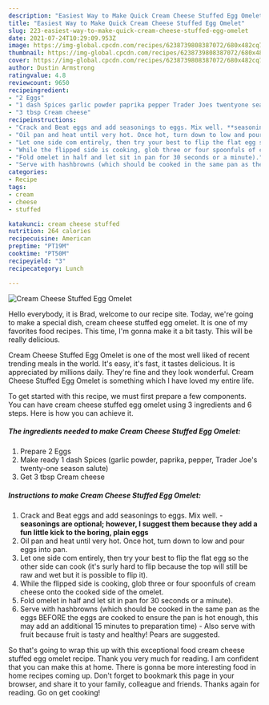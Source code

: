 ```yaml
---
description: "Easiest Way to Make Quick Cream Cheese Stuffed Egg Omelet"
title: "Easiest Way to Make Quick Cream Cheese Stuffed Egg Omelet"
slug: 223-easiest-way-to-make-quick-cream-cheese-stuffed-egg-omelet
date: 2021-07-24T10:29:09.953Z
image: https://img-global.cpcdn.com/recipes/6238739808387072/680x482cq70/cream-cheese-stuffed-egg-omelet-recipe-main-photo.jpg
thumbnail: https://img-global.cpcdn.com/recipes/6238739808387072/680x482cq70/cream-cheese-stuffed-egg-omelet-recipe-main-photo.jpg
cover: https://img-global.cpcdn.com/recipes/6238739808387072/680x482cq70/cream-cheese-stuffed-egg-omelet-recipe-main-photo.jpg
author: Dustin Armstrong
ratingvalue: 4.8
reviewcount: 9650
recipeingredient:
- "2 Eggs"
- "1 dash Spices garlic powder paprika pepper Trader Joes twentyone season salute"
- "3 tbsp Cream cheese"
recipeinstructions:
- "Crack and Beat eggs and add seasonings to eggs. Mix well. **seasonings are optional; however, I suggest them because they add a fun little kick to the boring, plain eggs**"
- "Oil pan and heat until very hot. Once hot, turn down to low and pour eggs into pan."
- "Let one side com entirely, then try your best to flip the flat egg so the other side can cook (it&#39;s surly hard to flip because the top will still be raw and wet but it is possible to flip it)."
- "While the flipped side is cooking, glob three or four spoonfuls of cream cheese onto the cooked side of the omelet."
- "Fold omelet in half and let sit in pan for 30 seconds or a minute)."
- "Serve with hashbrowns (which should be cooked in the same pan as the eggs BEFORE the eggs are cooked to ensure the pan is hot enough, this may add an additional 15 minutes to preparation time) Also serve with fruit because fruit is tasty and healthy! Pears are suggested."
categories:
- Recipe
tags:
- cream
- cheese
- stuffed

katakunci: cream cheese stuffed 
nutrition: 264 calories
recipecuisine: American
preptime: "PT19M"
cooktime: "PT50M"
recipeyield: "3"
recipecategory: Lunch

---
```



![Cream Cheese Stuffed Egg Omelet](https://img-global.cpcdn.com/recipes/6238739808387072/680x482cq70/cream-cheese-stuffed-egg-omelet-recipe-main-photo.jpg)

Hello everybody, it is Brad, welcome to our recipe site. Today, we're going to make a special dish, cream cheese stuffed egg omelet. It is one of my favorites food recipes. This time, I'm gonna make it a bit tasty. This will be really delicious.

Cream Cheese Stuffed Egg Omelet is one of the most well liked of recent trending meals in the world. It's easy, it's fast, it tastes delicious. It is appreciated by millions daily. They're fine and they look wonderful. Cream Cheese Stuffed Egg Omelet is something which I have loved my entire life.




To get started with this recipe, we must first prepare a few components. You can have cream cheese stuffed egg omelet using 3 ingredients and 6 steps. Here is how you can achieve it.

<!--inarticleads1-->

##### The ingredients needed to make Cream Cheese Stuffed Egg Omelet:

1. Prepare 2 Eggs
1. Make ready 1 dash Spices (garlic powder, paprika, pepper, Trader Joe&#39;s twenty-one season salute)
1. Get 3 tbsp Cream cheese




<!--inarticleads2-->

##### Instructions to make Cream Cheese Stuffed Egg Omelet:

1. Crack and Beat eggs and add seasonings to eggs. Mix well. - **seasonings are optional; however, I suggest them because they add a fun little kick to the boring, plain eggs**
1. Oil pan and heat until very hot. Once hot, turn down to low and pour eggs into pan.
1. Let one side com entirely, then try your best to flip the flat egg so the other side can cook (it&#39;s surly hard to flip because the top will still be raw and wet but it is possible to flip it).
1. While the flipped side is cooking, glob three or four spoonfuls of cream cheese onto the cooked side of the omelet.
1. Fold omelet in half and let sit in pan for 30 seconds or a minute).
1. Serve with hashbrowns (which should be cooked in the same pan as the eggs BEFORE the eggs are cooked to ensure the pan is hot enough, this may add an additional 15 minutes to preparation time) - Also serve with fruit because fruit is tasty and healthy! Pears are suggested.




So that's going to wrap this up with this exceptional food cream cheese stuffed egg omelet recipe. Thank you very much for reading. I am confident that you can make this at home. There is gonna be more interesting food in home recipes coming up. Don't forget to bookmark this page in your browser, and share it to your family, colleague and friends. Thanks again for reading. Go on get cooking!
